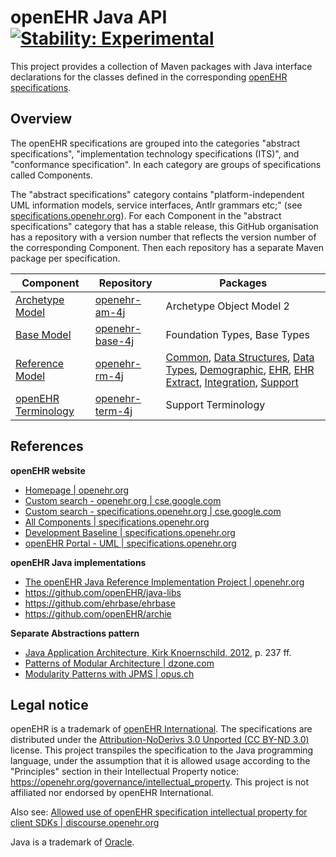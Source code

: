 # openEHR Java API [![Stability: Experimental](https://masterminds.github.io/stability/experimental.svg)](https://masterminds.github.io/stability/experimental.html)

This project provides a collection of Maven packages with Java interface declarations for the classes defined in the corresponding [openEHR specifications](https://specifications.openehr.org/).

## Overview

The openEHR specifications are grouped into the categories "abstract specifications", "implementation technology specifications (ITS)", and "conformance specification". In each category are groups of specifications called Components.

The "abstract specifications" category contains "platform-independent UML information models, service interfaces, Antlr grammars etc;" (see [specifications.openehr.org](https://specifications.openehr.org)). For each Component in the "abstract specifications" category that has a stable release, this GitHub organisation has a repository with a version number that reflects the version number of the corresponding Component. Then each repository has a separate Maven package per specification.

| **Component**| **Repository** | **Packages** |
|---|---|---|
| [Archetype Model](https://specifications.openehr.org/releases/BASE/latest/architecture_overview.html#_archetype_model_component_am) | [openehr-am-4j](https://github.com/openehr-java-api/openehr-am-java) | Archetype Object Model 2 |
| [Base Model](https://specifications.openehr.org/releases/BASE/latest/architecture_overview.html#_base_component_base) | [openehr-base-4j](https://github.com/openehr-java-api/openehr-base-java) | Foundation Types, Base Types |
| [Reference Model](https://specifications.openehr.org/releases/BASE/latest/architecture_overview.html#_reference_model_component_rm) | [openehr-rm-4j](https://github.com/openehr-java-api/openehr-rm-java) | [Common](https://openehr-java-api.github.io/openehr-rm-4j/javadocs/openehr-rm-common/index.html), [Data Structures](https://openehr-java-api.github.io/openehr-rm-4j/javadocs/openehr-rm-data-structures/index.html), [Data Types](https://openehr-java-api.github.io/openehr-rm-4j/javadocs/openehr-rm-data-types/index.html), [Demographic](https://openehr-java-api.github.io/openehr-rm-4j/javadocs/openehr-rm-demographic/index.html), [EHR](https://openehr-java-api.github.io/openehr-rm-4j/javadocs/openehr-rm-ehr/index.html), [EHR Extract](https://openehr-java-api.github.io/openehr-rm-4j/javadocs/openehr-rm-ehr-extract/index.html), [Integration](https://openehr-java-api.github.io/openehr-rm-4j/javadocs/openehr-rm-integration/index.html), [Support](https://openehr-java-api.github.io/openehr-rm-4j/javadocs/openehr-rm-support/index.html) |
| [openEHR Terminology](https://specifications.openehr.org/releases/BASE/latest/architecture_overview.html#_terminology_in_openehr) | [openehr-term-4j](https://github.com/openehr-java-api/openehr-term-java) | Support Terminology |

## References

**openEHR website**

- [Homepage | openehr.org](https://www.openehr.org) 
- [Custom search - openehr.org | cse.google.com](https://cse.google.com/cse?cx=b137c0ed42c6742ba) 
- [Custom search - specifications.openehr.org | cse.google.com](https://cse.google.com/cse?cx=25af888cc5a66491c)
- [All Components | specifications.openehr.org](https://specifications.openehr.org/components)
- [Development Baseline | specifications.openehr.org](https://specifications.openehr.org/development_baseline)
- [openEHR Portal - UML | specifications.openehr.org](https://specifications.openehr.org/releases/UML/latest/index.html)

**openEHR Java implementations**

- [The openEHR Java Reference Implementation Project | openehr.org](https://www.openehr.org/publications/health_ict/R-Chen-etal-openEHR-Java-Impl-Medinfo2007-2007-03-31.pdf)
- https://github.com/openEHR/java-libs
- https://github.com/ehrbase/ehrbase
- https://github.com/openEHR/archie

**Separate Abstractions pattern**

- [Java Application Architecture, Kirk Knoernschild, 2012](https://www.google.com/books/edition/Java_Application_Architecture/iOtwFoU1Dt4C?hl=en), p. 237 ff.
- [Patterns of Modular Architecture | dzone.com](https://dzone.com/refcardz/patterns-modular-architecture)
- [Modularity Patterns with JPMS | opus.ch](https://opus.ch/modularity-patterns-with-jpms-abstractions)

## Legal notice

openEHR is a trademark of [openEHR International](https://openehr.org/about/contacts).
The specifications are distributed under the [Attribution-NoDerivs 3.0 Unported (CC BY-ND 3.0)](https://creativecommons.org/licenses/by-nd/3.0/deed.en_GB) license.
This project transpiles the specification to the Java programming language, under the assumption that it is allowed usage according to the "Principles" section in their Intellectual Property notice: https://openehr.org/governance/intellectual_property.
This project is not affiliated nor endorsed by openEHR International.

Also see: [Allowed use of openEHR specification intellectual property for client SDKs | discourse.openehr.org](https://discourse.openehr.org/t/allowed-use-of-openehr-specification-intellectual-property-for-client-sdks/4001/1)

Java is a trademark of [Oracle](https://www.oracle.com/legal/trademarks.html).
